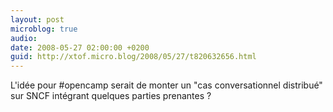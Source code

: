 ```yaml
---
layout: post
microblog: true
audio: 
date: 2008-05-27 02:00:00 +0200
guid: http://xtof.micro.blog/2008/05/27/t820632656.html
---
```

L'idée pour #opencamp serait de monter un "cas conversationnel distribué" sur SNCF intégrant quelques parties prenantes ?
